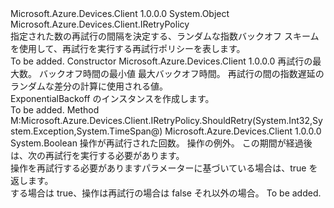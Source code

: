<Type Name="ExponentialBackoff" FullName="Microsoft.Azure.Devices.Client.ExponentialBackoff">
  <TypeSignature Language="C#" Value="public class ExponentialBackoff : Microsoft.Azure.Devices.Client.IRetryPolicy" />
  <TypeSignature Language="ILAsm" Value=".class public auto ansi beforefieldinit ExponentialBackoff extends System.Object implements class Microsoft.Azure.Devices.Client.IRetryPolicy" />
  <TypeSignature Language="DocId" Value="T:Microsoft.Azure.Devices.Client.ExponentialBackoff" />
  <TypeSignature Language="VB.NET" Value="Public Class ExponentialBackoff&#xA;Implements IRetryPolicy" />
  <TypeSignature Language="F#" Value="type ExponentialBackoff = class&#xA;    interface IRetryPolicy" />
  <AssemblyInfo>
    <AssemblyName>Microsoft.Azure.Devices.Client</AssemblyName>
    <AssemblyVersion>1.0.0.0</AssemblyVersion>
  </AssemblyInfo>
  <Base>
    <BaseTypeName>System.Object</BaseTypeName>
  </Base>
  <Interfaces>
    <Interface>
      <InterfaceName>Microsoft.Azure.Devices.Client.IRetryPolicy</InterfaceName>
    </Interface>
  </Interfaces>
  <Docs>
    <summary>
            指定された数の再試行の間隔を決定する、ランダムな指数バックオフ スキームを使用して、再試行を実行する再試行ポリシーを表します。
            </summary>
    <remarks>To be added.</remarks>
  </Docs>
  <Members>
    <Member MemberName=".ctor">
      <MemberSignature Language="C#" Value="public ExponentialBackoff (int retryCount, TimeSpan minBackoff, TimeSpan maxBackoff, TimeSpan deltaBackoff);" />
      <MemberSignature Language="ILAsm" Value=".method public hidebysig specialname rtspecialname instance void .ctor(int32 retryCount, valuetype System.TimeSpan minBackoff, valuetype System.TimeSpan maxBackoff, valuetype System.TimeSpan deltaBackoff) cil managed" />
      <MemberSignature Language="DocId" Value="M:Microsoft.Azure.Devices.Client.ExponentialBackoff.#ctor(System.Int32,System.TimeSpan,System.TimeSpan,System.TimeSpan)" />
      <MemberSignature Language="VB.NET" Value="Public Sub New (retryCount As Integer, minBackoff As TimeSpan, maxBackoff As TimeSpan, deltaBackoff As TimeSpan)" />
      <MemberSignature Language="F#" Value="new Microsoft.Azure.Devices.Client.ExponentialBackoff : int * TimeSpan * TimeSpan * TimeSpan -&gt; Microsoft.Azure.Devices.Client.ExponentialBackoff" Usage="new Microsoft.Azure.Devices.Client.ExponentialBackoff (retryCount, minBackoff, maxBackoff, deltaBackoff)" />
      <MemberType>Constructor</MemberType>
      <AssemblyInfo>
        <AssemblyName>Microsoft.Azure.Devices.Client</AssemblyName>
        <AssemblyVersion>1.0.0.0</AssemblyVersion>
      </AssemblyInfo>
      <Parameters>
        <Parameter Name="retryCount" Type="System.Int32" />
        <Parameter Name="minBackoff" Type="System.TimeSpan" />
        <Parameter Name="maxBackoff" Type="System.TimeSpan" />
        <Parameter Name="deltaBackoff" Type="System.TimeSpan" />
      </Parameters>
      <Docs>
        <param name="retryCount">再試行の最大数。</param>
        <param name="minBackoff">バックオフ時間の最小値</param>
        <param name="maxBackoff">最大バックオフ時間。</param>
        <param name="deltaBackoff">再試行の間の指数遅延のランダムな差分の計算に使用される値。</param>
        <summary>
            ExponentialBackoff のインスタンスを作成します。
            </summary>
        <remarks>To be added.</remarks>
      </Docs>
    </Member>
    <Member MemberName="ShouldRetry">
      <MemberSignature Language="C#" Value="public bool ShouldRetry (int currentRetryCount, Exception lastException, out TimeSpan retryInterval);" />
      <MemberSignature Language="ILAsm" Value=".method public hidebysig newslot virtual instance bool ShouldRetry(int32 currentRetryCount, class System.Exception lastException, [out] valuetype System.TimeSpan&amp; retryInterval) cil managed" />
      <MemberSignature Language="DocId" Value="M:Microsoft.Azure.Devices.Client.ExponentialBackoff.ShouldRetry(System.Int32,System.Exception,System.TimeSpan@)" />
      <MemberSignature Language="VB.NET" Value="Public Function ShouldRetry (currentRetryCount As Integer, lastException As Exception, ByRef retryInterval As TimeSpan) As Boolean" />
      <MemberSignature Language="F#" Value="abstract member ShouldRetry : int * Exception *  -&gt; bool&#xA;override this.ShouldRetry : int * Exception *  -&gt; bool" Usage="exponentialBackoff.ShouldRetry (currentRetryCount, lastException, retryInterval)" />
      <MemberType>Method</MemberType>
      <Implements>
        <InterfaceMember>M:Microsoft.Azure.Devices.Client.IRetryPolicy.ShouldRetry(System.Int32,System.Exception,System.TimeSpan@)</InterfaceMember>
      </Implements>
      <AssemblyInfo>
        <AssemblyName>Microsoft.Azure.Devices.Client</AssemblyName>
        <AssemblyVersion>1.0.0.0</AssemblyVersion>
      </AssemblyInfo>
      <ReturnValue>
        <ReturnType>System.Boolean</ReturnType>
      </ReturnValue>
      <Parameters>
        <Parameter Name="currentRetryCount" Type="System.Int32" />
        <Parameter Name="lastException" Type="System.Exception" />
        <Parameter Name="retryInterval" Type="System.TimeSpan&amp;" RefType="out" />
      </Parameters>
      <Docs>
        <param name="currentRetryCount">操作が再試行された回数。</param>
        <param name="lastException">操作の例外。</param>
        <param name="retryInterval">この期間が経過後は、次の再試行を実行する必要があります。</param>
        <summary>
            操作を再試行する必要がありますパラメーターに基づいている場合は、true を返します。
            </summary>
        <returns>する場合は true、操作は再試行の場合は false それ以外の場合。</returns>
        <remarks>To be added.</remarks>
      </Docs>
    </Member>
  </Members>
</Type>